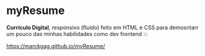 # myResume
<span title="Este texto está na meta description da página"><strong>Currículo Digital</strong>, responsivo (fluído) feito em HTML e CSS para demosntarr um pouco das minhas habilidades como dev frontend</span> 💥<br>

<span title="Confere ai!">
<a href="https://marckgag.github.io/myResume/" target="_self">https://marckgag.github.io/myResume/</a>
</span>


